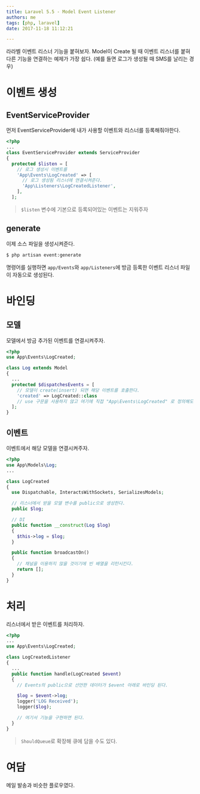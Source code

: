 ```yaml
---
title: Laravel 5.5 - Model Event Listener
authors: me
tags: [php, laravel]
date: 2017-11-18 11:12:21

---
```


라라벨 이벤트 리스너 기능을 붙혀보자.
Model이 Create 될 때 이벤트 리스너를 붙혀 다른 기능을 연결하는 예제가 가장 쉽다.
(예를 들면 로그가 생성될 때 SMS를 날리는 경우)

# 이벤트 생성

## EventServiceProvider

먼저 EventServiceProvider에 내가 사용할 이벤트와 리스너를 등록해줘야한다.

```php title="app/Providers/EventServiceProvider"
<?php
...
class EventServiceProvider extends ServiceProvider
{
  protected $listen = [
    // 로그 생성시 이벤트를
    'App\Events\LogCreated' => [
      // 로그 생성됨 리스너에 연결시켜준다.
      'App\Listeners\LogCreatedListener',
    ],
  ];
```

> `$listen` 변수에 기본으로 등록되어있는 이벤트는 지워주자

## generate

이제 소스 파일을 생성시켜준다.

```bash
$ php artisan event:generate
```

명령어를 실행하면 `app/Events`와 `app/Listeners`에 방금 등록한 이벤트 리스너 파일이 자동으로 생성된다.

# 바인딩

## 모델

모델에서 방금 추가된 이벤트를 연결시켜주자.

```php title="app/Models/Log"
<?php
use App\Events\LogCreated;

class Log extends Model
{
  ...
  protected $dispatchesEvents = [
    // 모델이 create(insert) 되면 해당 이벤트를 호출한다.
    'created' => LogCreated::class
    // use 구문을 사용하지 않고 여기에 직접 "App\Events\LogCreated" 로 정의해도 될 것 같은데 테스트는 안 해봤다.
  ];
}
```

## 이벤트

이벤트에서 해당 모델을 연결시켜주자.

```php title="app/Events/LogCreated"
<?php
use App\Models\Log;
...

class LogCreated
{
  use Dispatchable, InteractsWithSockets, SerializesModels;

  // 리스너에서 받을 모델 변수를 public으로 생성한다.
  public $log;

  // DI
  public function __construct(Log $log)
  {
    $this->log = $log;
  }

  public function broadcastOn()
  {
    // 채널을 이용하지 않을 것이기에 빈 배열을 리턴시킨다.
    return [];
  }
}
```

# 처리

리스너에서 받은 이벤트를 처리하자.

```php title="app/Listeners/LogCreatedListener"
<?php
...
use App\Events\LogCreated;

class LogCreatedListener
{
  ...
  public function handle(LogCreated $event)
  {
    // Events의 public으로 선언한 데이터가 $event 아래로 바인딩 된다.

    $log = $event->log;
    logger('LOG Received');
    logger($log);

    // 여기서 기능을 구현하면 된다.
  }
}
```

> `ShouldQueue`로 확장해 큐에 담을 수도 있다.

# 여담

메일 발송과 비슷한 플로우였다.
